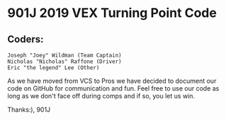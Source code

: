 # 901J 2019 VEX Turning Point Code <br/>
## Coders: <br/>
	Joseph "Joey" Wildman (Team Captain)
	Nicholas "Nicholas" Raffone (Driver)
	Eric "the legend" Lee (Other)

As we have moved from VCS to Pros we have decided to document our code on GitHub for communication and fun. 
Feel free to use our code as long as we don't face off during comps and if so, you let us win.

Thanks:), 901J
